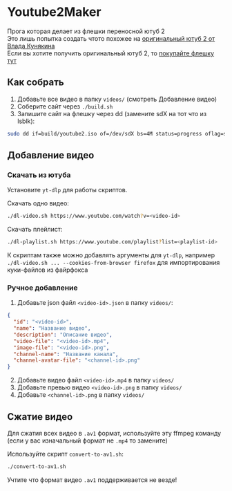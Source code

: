 # Youtube2Maker
Прога которая делает из флешки переносной ютуб 2 \
Это лишь попытка создать чтото похожее на [оригинальный ютуб 2 от Влада Кунякина](https://www.youtube.com/watch?v=Ywywiqissfg) \
Если вы хотите получить оригинальный ютуб 2, то [покупайте флешку тут](https://t.me/kunyakin/16)

## Как собрать

1. Добавьте все видео в папку `videos/` (смотреть Добавление видео)
2. Соберите сайт через `./build.sh`
3. Запишите сайт на флешку через dd (замените sdX на тот что из lsblk):
```bash
sudo dd if=build/youtube2.iso of=/dev/sdX bs=4M status=progress oflag=sync
```

## Добавление видео

### Скачать из ютуба

Установите `yt-dlp` для работы скриптов.

Скачать одно видео:

```bash
./dl-video.sh https://www.youtube.com/watch?v=<video-id>
```

Скачать плейлист:

```bash
./dl-playlist.sh https://www.youtube.com/playlist?list=<playlist-id>
```

К скриптам также можно добавлять аргументы для `yt-dlp`, например `./dl-video.sh ... --cookies-from-browser firefox` для импортирования куки-файлов из файрфокса

### Ручное добавление

1. Добавьте json файл `<video-id>.json` в папку `videos/`:
```json
{
  "id": "<video-id>",
  "name": "Название видео",
  "description": "Описание видео",
  "video-file": "<video-id>.mp4",
  "image-file": "<video-id>.png",
  "channel-name": "Название канала",
  "channel-avatar-file": "<channel-id>.png"
}
```

2. Добавьте видео файл `<video-id>.mp4` в папку `videos/`
3. Добавьте превью видео `<video-id>.png` в папку `videos/`
4. Добавьте `<channel-id>.png` в папку `videos/`

## Сжатие видео

Для сжатия всех видео в `.av1` формат, используйте эту ffmpeg команду (если у вас изначальный формат не `.mp4` то замените)

Используйте скрипт `convert-to-av1.sh`:

```bash
./convert-to-av1.sh
```

Учтите что формат видео `.av1` поддерживается не везде!